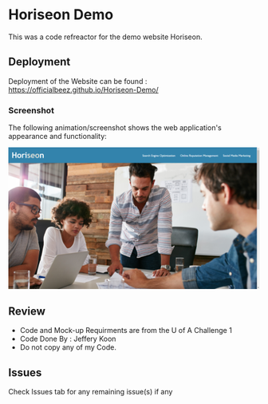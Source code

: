 # Horiseon Demo

This was a code refreactor for the demo website Horiseon.

## Deployment

Deployment of the Website can be found :
<br> https://officialbeez.github.io/Horiseon-Demo/


### Screenshot

The following animation/screenshot shows the web application's appearance and functionality:

![Screenshot](Refrence.png)

## Review

* Code and Mock-up Requirments are from the U of A Challenge 1
* Code Done By : Jeffery Koon
* Do not copy any of my Code.

## Issues

Check Issues tab for any remaining issue(s) if any
